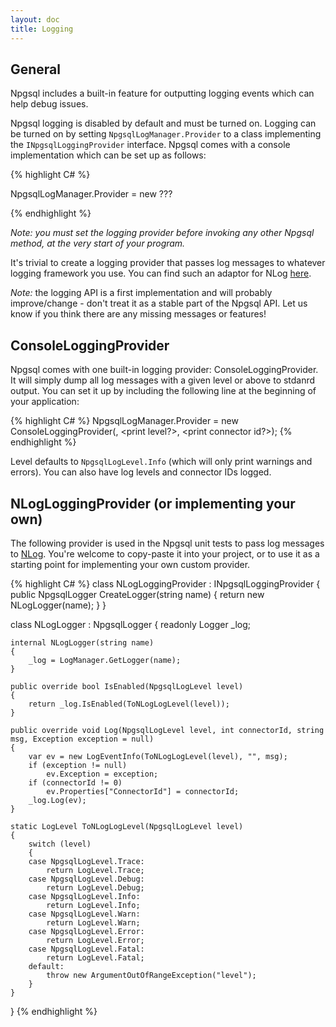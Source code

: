```yaml
---
layout: doc
title: Logging
---
```


## General

Npgsql includes a built-in feature for outputting logging events which can help debug issues.

Npgsql logging is disabled by default and must be turned on. Logging can be turned on by setting `NpgsqlLogManager.Provider` to a class implementing the `INpgsqlLoggingProvider` interface. Npgsql comes with a console implementation which can be set up as follows:

{% highlight C# %}

NpgsqlLogManager.Provider = new ???

{% endhighlight %}

*Note: you must set the logging provider *before* invoking any other Npgsql method, at the very start of your program.*

It's trivial to create a logging provider that passes log messages to whatever logging framework you use. You can find such an adaptor for NLog [here](http://ni).

*Note:* the logging API is a first implementation and will probably improve/change - don't treat it as a stable part of the Npgsql API. Let us know if you think there are any missing messages or features!

## ConsoleLoggingProvider

Npgsql comes with one built-in logging provider: ConsoleLoggingProvider. It will simply dump all log messages with a given level or above to stdanrd output.
You can set it up by including the following line at the beginning of your application:

{% highlight C# %}
NpgsqlLogManager.Provider = new ConsoleLoggingProvider(<min level>, <print level?>, <print connector id?>);
{% endhighlight %}

Level defaults to `NpgsqlLogLevel.Info` (which will only print warnings and errors).
You can also have log levels and connector IDs logged.

## NLogLoggingProvider (or implementing your own)

The following provider is used in the Npgsql unit tests to pass log messages to [NLog](http://nlog-project.org/).
You're welcome to copy-paste it into your project, or to use it as a starting point for implementing your own custom provider.

{% highlight C# %}
class NLogLoggingProvider : INpgsqlLoggingProvider
{
    public NpgsqlLogger CreateLogger(string name)
    {
        return new NLogLogger(name);
    }
}

class NLogLogger : NpgsqlLogger
{
    readonly Logger _log;

    internal NLogLogger(string name)
    {
        _log = LogManager.GetLogger(name);
    }

    public override bool IsEnabled(NpgsqlLogLevel level)
    {
        return _log.IsEnabled(ToNLogLogLevel(level));
    }

    public override void Log(NpgsqlLogLevel level, int connectorId, string msg, Exception exception = null)
    {
        var ev = new LogEventInfo(ToNLogLogLevel(level), "", msg);
        if (exception != null)
            ev.Exception = exception;
        if (connectorId != 0)
            ev.Properties["ConnectorId"] = connectorId;
        _log.Log(ev);
    }

    static LogLevel ToNLogLogLevel(NpgsqlLogLevel level)
    {
        switch (level)
        {
        case NpgsqlLogLevel.Trace:
            return LogLevel.Trace;
        case NpgsqlLogLevel.Debug:
            return LogLevel.Debug;
        case NpgsqlLogLevel.Info:
            return LogLevel.Info;
        case NpgsqlLogLevel.Warn:
            return LogLevel.Warn;
        case NpgsqlLogLevel.Error:
            return LogLevel.Error;
        case NpgsqlLogLevel.Fatal:
            return LogLevel.Fatal;
        default:
            throw new ArgumentOutOfRangeException("level");
        }
    }
}
{% endhighlight %}
